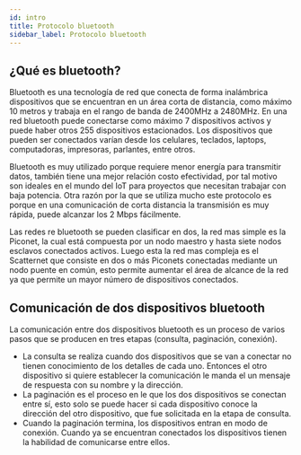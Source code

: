 ```yaml
---
id: intro
title: Protocolo bluetooth
sidebar_label: Protocolo bluetooth
---
```


## ¿Qué es bluetooth?

Bluetooth es una tecnología de red que conecta de forma inalámbrica dispositivos que se encuentran en un área corta de distancia, como máximo 10 metros y trabaja en el rango de banda de 2400MHz a 2480MHz. En una red bluetooth puede conectarse como máximo 7 dispositivos activos y puede haber otros 255 dispositivos estacionados. Los dispositivos que pueden ser conectados varían desde los celulares, teclados, laptops, computadoras, impresoras, parlantes, entre otros.

Bluetooth es muy utilizado porque requiere menor energía para transmitir datos, también tiene una mejor relación costo efectividad, por tal motivo son ideales en el mundo del IoT para proyectos que necesitan trabajar con baja potencia. Otra razón por la que se utiliza mucho este protocolo es porque en una comunicación de corta distancia la transmisión es muy rápida, puede alcanzar los 2 Mbps fácilmente.

Las redes re bluetooth se pueden clasificar en dos, la red mas simple es la Piconet, la cual está compuesta por un nodo maestro y hasta siete nodos esclavos conectados activos. Luego esta la red mas compleja es el Scatternet que consiste en dos o más Piconets conectadas mediante un nodo puente en común, esto permite aumentar el área de alcance de la red ya que permite un mayor número de dispositivos conectados.


## Comunicación de dos dispositivos bluetooth

La comunicación entre dos dispositivos bluetooth es un proceso de varios pasos que se producen en tres etapas (consulta, paginación, conexión).
-	La consulta se realiza cuando dos dispositivos que se van a conectar no tienen conocimiento de los detalles de cada uno. Entonces el otro dispositivo si quiere establecer la comunicación le manda el un mensaje de respuesta con su nombre y la dirección.
-	La paginación es el proceso en le que los dos dispositivos se conectan entre sí, esto solo se puede hacer si cada dispositivo conoce la dirección del otro dispositivo, que fue solicitada en la etapa de consulta.
-	Cuando la paginación termina, los dispositivos entran en modo de conexión. Cuando ya se encuentran conectados los dispositivos tienen la habilidad de comunicarse entre ellos.

